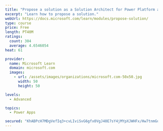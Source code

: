 ```yaml
---
title: "Propose a solution as a Solution Architect for Power Platform and Dynamics 365"
excerpt: "Learn how to propose a solution."
webUrl: https://docs.microsoft.com/learn/modules/propose-solution/
type: course
price: Free
length: PT40M
ratings:
  count: 304
  average: 4.6546054
heat: 61

provider:
  name: Microsoft Learn
  domain: microsoft.com
  images:
    - url: /assets/images/organizations/microsoft.com-50x50.jpg
      width: 50
      height: 50

levels:
  - Advanced

topics:
  - Power Apps

secured: "KhABPcH7MDgVefIq3+cvLIviSvG6gfx0VgJ40E7sY4jMYpXJWHFx/Hw7tnmGu/b559gR5BvD20BS2UmuuTJZ8yDrZr8Ze7Ii10Rb0mL4iTa82AqE7zQeYe+fMrUZ7rclcg7Zc9FWg483IWcJig1Pop7oxmOEz+yx8FE/HkwgxYqqkqwsEasJPKqRlIdNFAptFglp0UkOBTd1XN/R14yWOHqRSiedK8WWvobJ49jNcOqHc8eXf9dulXDNhNPpMnELTM29q+IO6DQKneokRtfAq6/ZbPSM27aymc7rrHJGXINJgN4iZlp+R4K050aRrCL/fJ1tWdvmhP8uMHT+bCqltdi0EhPL4KuwTywDCrEPwyIG57ax5rXR5P+9RiA19QLjze86nneqMqG/CyU5OPeSvg==;tHkUL8Q3qTUpN8YOC4UzyQ=="
---
```


